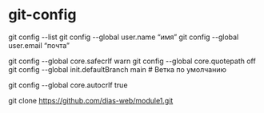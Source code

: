 # git-config

git config --list
git config --global user.name “имя”
git config --global user.email “почта”

git config --global core.safecrlf warn
git config --global core.quotepath off
git config --global init.defaultBranch main # Ветка по умолчанию

git config --global core.autocrlf true

git clone https://github.com/dias-web/module1.git
